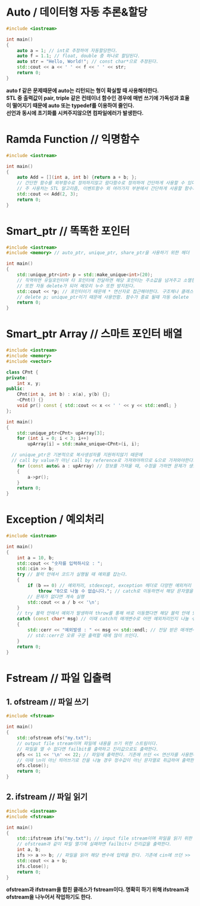 # Auto / 데이터형 자동 추론&할당
```cpp
#include <iostream>

int main()
{
	auto a = 1; // int로 추정하여 자동할당한다.
	auto f = 1.1; // float, double 중 하나로 할당된다.
	auto str = "Hello, World!"; // const char*으로 추정된다.
	std::cout << a << ' ' << f << ' ' << str;
	return 0;
}
```
**auto f 같은 문제때문에 auto는 리턴되는 형이 확실할 때 사용해야한다.  
STL 중 출력값이 pair, triple 같은 컨테이너 함수인 경우에 매번 쓰기에 가독성과 효율이 떨어지기 때문에 auto 또는 typedef를 이용하여 줄인다.  
선언과 동시에 초기화를 시켜주지않으면 컴파일에러가 발생한다.**
# Ramda Function // 익명함수
```cpp
#include <iostream>

int main()
{
	auto Add = [](int a, int b) {return a + b; };
	// 간단한 함수를 외부함수로 정의하지않고 람다함수로 정의하여 간단하게 사용할 수 있다.
	// 주 사용처는 STL 알고리즘, 이벤트함수 외 여러가지 부분에서 간단하게 사용할 함수가 필요할때 사용한다.
	std::cout << Add(2, 3);
	return 0;
}
```
# Smart_ptr // 똑똑한 포인터
```cpp
#include <iostream>
#include <memory> // auto_ptr, unique_ptr, share_ptr을 사용하기 위한 헤더

int main()
{
	std::unique_ptr<int> p = std::make_unique<int>(20);
	// 직역하면 유일포인터며 타 포인터에 전달하면 해당 포인터는 주소값을 넘겨주고 소멸한다. (기본적으로 복사생성자를 지원하지않는다.)
	// 또한 자동 delete가 되어 메모리 누수 또한 방지된다.
	std::cout << *p; // 포인터이기 때문에 * 연산자로 접근해야한다. 구조체나 클래스일 경우 ->으로 접근해야한다.
	// delete p; unique_ptr이기 때문에 사용안함. 함수가 종료 될때 자동 delete
	return 0;
}
```

# Smart_ptr Array // 스마트 포인터 배열
```cpp
#include <iostream>
#include <memory>
#include <vector>

class CPnt {
private:
	int x, y;
public:
	CPnt(int a, int b) : x(a), y(b) {};
	~CPnt() {}
	void pr() const { std::cout << x << ' ' << y << std::endl; }
};

int main()
{
	std::unique_ptr<CPnt> upArray[3];
	for (int i = 0; i < 3; i++)
		upArray[i] = std::make_unique<CPnt>(i, i);

  // unique_ptr은 기본적으로 복사생성자를 지원하지않기 때문에
  // call by value가 아닌 call by reference로 가져와야하므로 &으로 가져와야한다.
	for (const auto& a : upArray) // 정보를 가져올 때, 수정을 가하면 문제가 생길 수도 있기때문에 const로 가지고 온다.
	{
		a->pr();
	}
	return 0;
}
```
# Exception / 예외처리
```cpp
#include <iostream>

int main()
{
	int a = 10, b;
	std::cout << "숫자를 입력하시오 : ";
	std::cin >> b;
	try // 블럭 안에서 코드가 실행될 때 예외를 잡는다.
	{
		if (b == 0) // 예외처리, stdexcept, exception 헤더로 다양한 예외처리 클래스를 이용/선언할 수 있다.
			throw "0으로 나눌 수 없습니다."; // catch로 이동하면서 해당 문자열을 전달한다.
		// 문제가 없다면 계속 실행
		std::cout << a / b << '\n';
	}
	// try 블럭 안에서 예외가 발생하여 throw를 통해 바로 이동했다면 해당 블럭 안에 있는 코드 실행
	catch (const char* msg) // 이때 catch의 매개변수로 어떤 예외처리인지 나눌 수 있다.
	{
		std::cerr << "예외발생 : " << msg << std::endl; // 전달 받은 매개변수를 출력한다.
		// std::cerr은 오류 구문 출력할 때에 많이 쓰인다.
	}
	return 0;
}
```
# Fstream // 파일 입출력
## 1. ofstream // 파일 쓰기
```cpp
#include <fstream>

int main()
{
	std::ofstream ofs("my.txt");
	// output file stream이며 파일에 내용을 쓰기 위한 스트림이다.
	// 파일을 열 수 없다면 failbit를 출력하고 진리값으로도 출력한다.
	ofs << 11 << '\n' << 22; // 파일에 출력한다. 기존에 쓰던 << 연산자를 사용한다.
	// 이때 \n이 아닌 띄어쓰기로 칸을 나눌 경우 정수값이 아닌 문자열로 취급하여 출력한다.
	ofs.close();
	return 0;
}
```
## 2. ifstream // 파일 읽기
```cpp
#include <iostream>
#include <fstream>

int main()
{
	std::ifstream ifs("my.txt"); // input file stream이며 파일을 읽기 위한 스트림이다.
	// ofstream과 같이 파일 열기에 실패하면 failbit나 진리값을 출력한다.
	int a, b;
	ifs >> a >> b; // 파일을 읽어 해당 변수에 입력을 한다. 기존에 cin에 쓰던 >> 연산자를 사용한다.
	std::cout << a + b;
	ifs.close();
	return 0;
}
```
**ofstream과 ifstream을 합친 클래스가 fstream이다. 명확히 하기 위해 ifstream과 ofstream을 나누어서 작업하기도 한다.**
